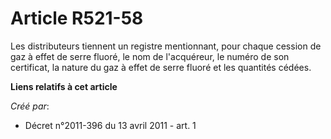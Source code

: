 # Article R521-58

Les distributeurs tiennent un registre mentionnant, pour chaque cession de gaz à effet de serre fluoré, le nom de
l'acquéreur, le numéro de son certificat, la nature du gaz à effet de serre fluoré et les quantités cédées.

**Liens relatifs à cet article**

_Créé par_:

  - Décret n°2011-396 du 13 avril 2011 - art. 1
